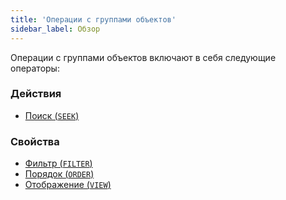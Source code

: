 ```yaml
---
title: 'Операции с группами объектов'
sidebar_label: Обзор
---
```


Операции с группами объектов включают в себя следующие операторы:

### Действия

-   [Поиск (`SEEK`)](Search_SEEK_.md)

### Свойства

-   [Фильтр (`FILTER`)](Filter_FILTER_.md)
-   [Порядок (`ORDER`)](Order_ORDER_.md)
-   [Отображение (`VIEW`)](View_VIEW_.md)
